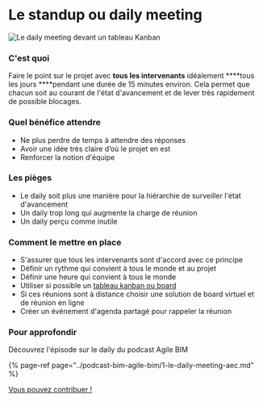 # Le standup ou daily meeting

![Le daily meeting devant un tableau Kanban](../../.gitbook/assets/undraw_scrum_board_cesn.png)

### C'est quoi

Faire le point sur le projet avec **tous les intervenants** idéalement ****tous les jours ****pendant une durée de 15 minutes environ. Cela permet que chacun soit au courant de l'état d'avancement et de lever très rapidement de possible blocages.  

### Quel bénéfice attendre 

* Ne plus perdre de temps à attendre des réponses
* Avoir une idée très claire d’où le projet en est 
*  Renforcer la notion d'équipe 

### Les pièges 

* Le daily soit plus une manière pour la hiérarchie de surveiller l'état d'avancement 
* Un daily trop long qui augmente la charge de réunion 
* Un daily perçu comme inutile 

### Comment le mettre en place 

* S'assurer que tous les intervenants sont d'accord avec ce principe 
* Définir un rythme qui convient à tous le monde et au projet 
* Définir une heure qui convient à tous le monde 
* Utiliser si possible un [tableau kanban ou board](tableau-kanban-board.md)
* Si ces réunions sont à distance choisir une solution de board virtuel et de réunion en ligne 
* Créer un événement d'agenda partagé pour rappeler la réunion 

### Pour approfondir 

Découvrez l'épisode sur le daily du podcast Agile BIM

{% page-ref page="../podcast-bim-agile-bim/1-le-daily-meeting-aec.md" %}

[Vous pouvez contribuer ! ](../communaute-agile-bim/contribuer.md)

